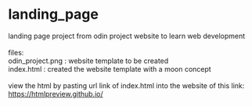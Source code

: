 # landing_page

landing page project from odin project website to learn web development<br>
<br>
files:<br>
odin_project.png : website template to be created<br>
index.html : created the website template with a moon concept<br>
<br>
view the html by pasting url link of index.html into the website of this link: <br>
https://htmlpreview.github.io/

